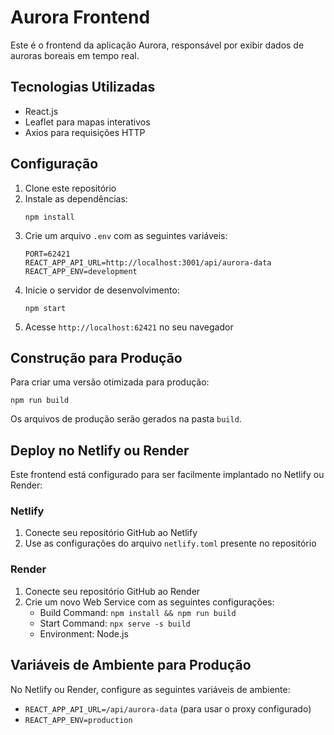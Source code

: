 # Aurora Frontend

Este é o frontend da aplicação Aurora, responsável por exibir dados de auroras boreais em tempo real.

## Tecnologias Utilizadas

- React.js
- Leaflet para mapas interativos
- Axios para requisições HTTP

## Configuração

1. Clone este repositório
2. Instale as dependências:
   ```
   npm install
   ```
3. Crie um arquivo `.env` com as seguintes variáveis:
   ```
   PORT=62421
   REACT_APP_API_URL=http://localhost:3001/api/aurora-data
   REACT_APP_ENV=development
   ```
4. Inicie o servidor de desenvolvimento:
   ```
   npm start
   ```
5. Acesse `http://localhost:62421` no seu navegador

## Construção para Produção

Para criar uma versão otimizada para produção:

```
npm run build
```

Os arquivos de produção serão gerados na pasta `build`.

## Deploy no Netlify ou Render

Este frontend está configurado para ser facilmente implantado no Netlify ou Render:

### Netlify

1. Conecte seu repositório GitHub ao Netlify
2. Use as configurações do arquivo `netlify.toml` presente no repositório

### Render

1. Conecte seu repositório GitHub ao Render
2. Crie um novo Web Service com as seguintes configurações:
   - Build Command: `npm install && npm run build`
   - Start Command: `npx serve -s build`
   - Environment: Node.js

## Variáveis de Ambiente para Produção

No Netlify ou Render, configure as seguintes variáveis de ambiente:

- `REACT_APP_API_URL=/api/aurora-data` (para usar o proxy configurado)
- `REACT_APP_ENV=production`